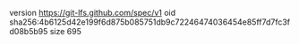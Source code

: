 version https://git-lfs.github.com/spec/v1
oid sha256:4b6125d42e199f6d875b085751db9c72246474036454e85ff7d7fc3fd08b5b95
size 695
